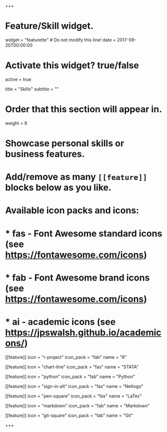 +++
# Feature/Skill widget.
widget = "featurette"  # Do not modify this line!
date = 2017-09-20T00:00:00

# Activate this widget? true/false
active = true

title = "Skills"
subtitle = ""

# Order that this section will appear in.
weight = 8

# Showcase personal skills or business features.
# 
# Add/remove as many `[[feature]]` blocks below as you like.
# 
# Available icon packs and icons:
# * fas - Font Awesome standard icons (see https://fontawesome.com/icons)
# * fab - Font Awesome brand icons (see https://fontawesome.com/icons)
# * ai - academic icons (see https://jpswalsh.github.io/academicons/)

[[feature]]
  icon = "r-project"
  icon_pack = "fab"
  name = "R"
  
[[feature]]
  icon = "chart-line"
  icon_pack = "fas"
  name = "STATA"

[[feature]]
  icon = "python"
  icon_pack = "fab"
  name = "Python"

[[feature]]
  icon = "sign-in-alt"
  icon_pack = "fas"
  name = "Netlogo"
  
[[feature]]
  icon = "pen-square"
  icon_pack = "fas"
  name = "LaTex"
  
[[feature]]
  icon = "markdown"
  icon_pack = "fab"
  name = "Markdown" 
  
[[feature]]
  icon = "git-square"
  icon_pack = "fab"
  name = "Git"

+++
